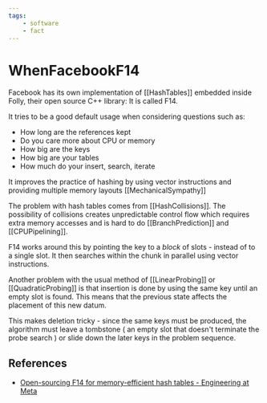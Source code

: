 ```yaml
---
tags:
    - software
    - fact
---
```


# WhenFacebookF14

Facebook has its own implementation of [[HashTables]] embedded inside Folly, their open source C++ library:  It is called F14.

It tries to be a good default usage when considering questions such as:

- How long are the references kept
- Do you care more about CPU or memory
- How big are the keys
- How big are your tables
- How much do your insert, search, iterate

It improves the practice of hashing by using vector instructions and providing multiple memory layouts [[MechanicalSympathy]]

The problem with hash tables comes from [[HashCollisions]]. The possibility of collisions creates unpredictable control flow which requires extra memory accesses and is hard to do [[BranchPrediction]] and [[CPUPipelining]].

F14 works around this by pointing the key to a *block* of slots - instead of to a single slot. It then searches within the chunk in parallel using vector instructions.

Another problem with the usual method of [[LinearProbing]] or [[QuadraticProbing]] is that insertion is done by using the same key until an empty slot is found. This means that the previous state affects the placement of this new datum.

This makes deletion tricky - since the same keys must be produced, the algorithm must leave a tombstone ( an empty slot that doesn't terminate the probe search ) or slide down the later keys in the problem sequence.

## References

- [Open-sourcing F14 for memory-efficient hash tables - Engineering at Meta](https://engineering.fb.com/2019/04/25/developer-tools/f14/)
